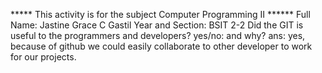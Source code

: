 ***** This activity is for the subject Computer Programming II ******
Full Name: Jastine Grace C Gastil
Year and Section: BSIT 2-2
Did the GIT is useful to the programmers and developers? yes/no: and why? 
ans: yes,  because of github we could easily collaborate to other developer to work for our projects.
